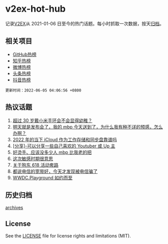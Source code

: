 # v2ex-hot-hub

 记录[V2EX](https://www.v2ex.com/)从 2021-01-06 日至今的热门话题。每小时抓取一次数据，按天[归档](archives)。
 
 ## 相关项目

- [GitHub热榜](https://github.com/snaildev/github-hot-hub)
- [知乎热榜](https://github.com/snaildev/zhihu-hot-hub)
- [微博热榜](https://github.com/snaildev/weibo-hot-hub)
- [头条热榜](https://github.com/snaildev/toutiao-hot-hub)
- [抖音热榜](https://github.com/snaildev/douyin-hot-hub)


 `更新时间：2022-06-05 04:06:56 +0800`

## 热议话题

1. [超过 30 岁戴小米手环会不会显得幼稚？](https://www.v2ex.com/t/857218)
1. [明天就是发布会了，我的 mbp 今天送到了，为什么我有种不详的预感，怎么办啊？](https://www.v2ex.com/t/857213)
1. [2022 年的当下 iCloud 作为工作存储和同步盘靠谱吗](https://www.v2ex.com/t/857203)
1. [[分享]-可以分享一些自己喜欢的 Youtuber 或 Up 主](https://www.v2ex.com/t/857214)
1. [好烫手、应该没多少人 mbp 比我老的把](https://www.v2ex.com/t/857199)
1. [这次敏感时期很意思](https://www.v2ex.com/t/857259)
1. [关于狗东 618 活动套路](https://www.v2ex.com/t/857285)
1. [都说电信的宽带好，今天才发现被电信骗了](https://www.v2ex.com/t/857227)
1. [WWDC.Playground 如约而至](https://www.v2ex.com/t/857240)

## 历史归档

[archives](archives)

## License

See the [LICENSE](LICENSE) file for license rights and limitations (MIT).
